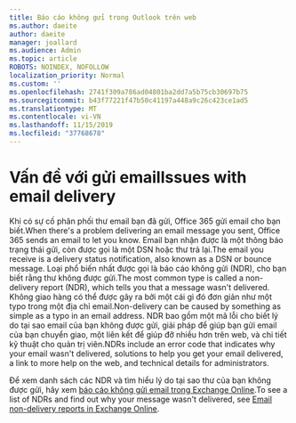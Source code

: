 ```yaml
---
title: Báo cáo không gửi trong Outlook trên web
ms.author: daeite
author: daeite
manager: joallard
ms.audience: Admin
ms.topic: article
ROBOTS: NOINDEX, NOFOLLOW
localization_priority: Normal
ms.custom: ''
ms.openlocfilehash: 2741f309a786ad04801ba2dd7a5b75cb30697b75
ms.sourcegitcommit: b43f77221f47b50c41197a448a9c26c423ce1ad5
ms.translationtype: MT
ms.contentlocale: vi-VN
ms.lasthandoff: 11/15/2019
ms.locfileid: "37768678"
---
```

# <a name="issues-with-email-delivery"></a><span data-ttu-id="a80dc-102">Vấn đề với gửi email</span><span class="sxs-lookup"><span data-stu-id="a80dc-102">Issues with email delivery</span></span>

<span data-ttu-id="a80dc-103">Khi có sự cố phân phối thư email bạn đã gửi, Office 365 gửi email cho bạn biết.</span><span class="sxs-lookup"><span data-stu-id="a80dc-103">When there's a problem delivering an email message you sent, Office 365 sends an email to let you know.</span></span> <span data-ttu-id="a80dc-104">Email bạn nhận được là một thông báo trạng thái gửi, còn được gọi là một DSN hoặc thư trả lại.</span><span class="sxs-lookup"><span data-stu-id="a80dc-104">The email you receive is a delivery status notification, also known as a DSN or bounce message.</span></span> <span data-ttu-id="a80dc-105">Loại phổ biến nhất được gọi là báo cáo không gửi (NDR), cho bạn biết rằng thư không được gửi.</span><span class="sxs-lookup"><span data-stu-id="a80dc-105">The most common type is called a non-delivery report (NDR), which tells you that a message wasn't delivered.</span></span> <span data-ttu-id="a80dc-106">Không giao hàng có thể được gây ra bởi một cái gì đó đơn giản như một typo trong một địa chỉ email.</span><span class="sxs-lookup"><span data-stu-id="a80dc-106">Non-delivery can be caused by something as simple as a typo in an email address.</span></span> <span data-ttu-id="a80dc-107">NDR bao gồm một mã lỗi cho biết lý do tại sao email của bạn không được gửi, giải pháp để giúp bạn gửi email của bạn chuyển giao, một liên kết để giúp đỡ nhiều hơn trên web, và chi tiết kỹ thuật cho quản trị viên.</span><span class="sxs-lookup"><span data-stu-id="a80dc-107">NDRs include an error code that indicates why your email wasn't delivered, solutions to help you get your email delivered, a link to more help on the web, and technical details for administrators.</span></span>

<span data-ttu-id="a80dc-108">Để xem danh sách các NDR và tìm hiểu lý do tại sao thư của bạn không được gửi, hãy xem [báo cáo không gửi email trong Exchange Online](https://docs.microsoft.com/exchange/mail-flow-best-practices/non-delivery-reports-in-exchange-online/non-delivery-reports-in-exchange-online).</span><span class="sxs-lookup"><span data-stu-id="a80dc-108">To see a list of NDRs and find out why your message wasn't delivered, see [Email non-delivery reports in Exchange Online](https://docs.microsoft.com/exchange/mail-flow-best-practices/non-delivery-reports-in-exchange-online/non-delivery-reports-in-exchange-online).</span></span>